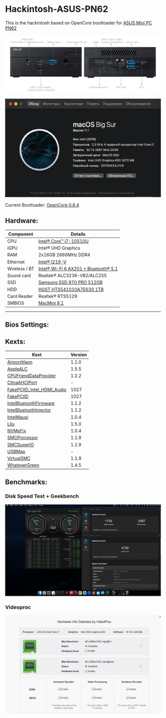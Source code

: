 # Hackintosh-ASUS-PN62

This is the hackintosh based on OpenCore bootloader for [ASUS Mini PC PN62](https://www.asus.com/us/Mini-PCs/Mini-PC-PN62/)

![Hackintosh](misc/pn62.png)

![Hackintosh](misc/macver.png)

Current Bootloader: [OpenCore 0.6.4](https://github.com/acidanthera/OpenCorePkg/releases/tag/0.6.4)

## Hardware:
| Component | Details |
|--------------|------------------------------------------------------------------------------------------------------------------|
| CPU | [Intel® Core™ i7-10510U](https://ark.intel.com/content/www/us/en/ark/products/196449/intel-core-i7-10510u-processor-8m-cache-up-to-4-90-ghz.html)|
| iGPU | Intel® UHD Graphics |
| RAM  | 2x16GB 2666MHz DDR4 |
| Ethernet | [Intel® I219-V](https://ark.intel.com/content/www/us/en/ark/products/82186/intel-ethernet-connection-i219-v.html)|
| Wireless / BT | [Intel® Wi-Fi 6 AX201 + Bluetooth® 5.1](https://www.intel.com/content/www/us/en/products/docs/wireless/wi-fi-6-ax201-module-brief.html?wapkw=ax201) |
| Sound card | Realtek® ALC3236-VB2/ALC255 |
| SSD | [Samsung SSD 970 PRO 512GB](https://www.samsung.com/us/computing/memory-storage/solid-state-drives/ssd-970-pro-nvme-m2-512gb-mz-v7p512bw/#) |
| HDD | [HGST HTS541010A7E630 1TB](https://www.hdsentinel.com/storageinfo_details.php?lang=en&model=HITACHI%20HTS541010A7E630)|
| Card Reader | Realtek® RTS5129 |
| SMBIOS | [MacMini 8,1](https://support.apple.com/kb/SP782?viewlocale=en_US&locale=en_US) |
--------

## Bios Settings:

## Kexts:
| Kext | Version |
| ------------ | ------------- |
[AirportItlwm](https://github.com/OpenIntelWireless/itlwm/releases) | 1.1.0
[AppleALC](https://github.com/acidanthera/AppleALC/releases) | 1.5.5 |
[CPUFriendDataProvider](https://github.com/acidanthera/CPUFriend/releases) | 1.2.2
[CtlnaAHCIPort](https://github.com/dortania/OpenCore-Install-Guide/blob/master/extra-files/CtlnaAHCIPort.kext.zip) | -
[FakePCIID_Intel_HDMI_Audio](https://bitbucket.org/RehabMan/os-x-fake-pci-id/downloads/) | 1027
[FakePCIID](https://bitbucket.org/RehabMan/os-x-fake-pci-id/downloads/) | 1027
[IntelBluetoothFirmware](https://github.com/OpenIntelWireless/IntelBluetoothFirmware/releases) | 1.1.2
[IntelBluetoothInjector](https://github.com/OpenIntelWireless/IntelBluetoothFirmware/releases) | 1.1.2
[IntelMausi](https://github.com/acidanthera/IntelMausi/releases) | 1.0.4 |
[Lilu](https://github.com/acidanthera/Lilu/releases) | 1.5.0 |
[NVMeFix](https://github.com/acidanthera/NVMeFix/releases) | 1.0.4 |
[SMCProcessor](https://github.com/acidanthera/VirtualSMC/releases) | 1.1.9 |
[SMCSuperIO](https://github.com/acidanthera/VirtualSMC/releases) | 1.1.9 |
[USBMap](https://github.com/corpnewt/USBMap) | -
[VirtualSMC](https://github.com/acidanthera/VirtualSMC/releases) | 1.1.9 |
[WhateverGreen](https://github.com/acidanthera/whatevergreen/releases) | 1.4.5 |

## Benchmarks:
### Disk Speed Test + Geekbench
![Hackintosh](misc/benchmark.png)
### Videoproc
![Hackintosh](misc/videoproc.png)